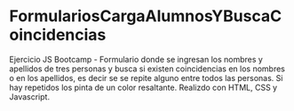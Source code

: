 # FormulariosCargaAlumnosYBuscaCoincidencias
Ejercicio JS Bootcamp - Formulario donde se ingresan los nombres y apellidos de tres personas
y busca si existen coincidencias en los nombres o en los apellidos, es decir se se repite alguno entre todos las personas.
Si hay repetidos los pinta de un color resaltante.
Realizdo con HTML, CSS y Javascript.
